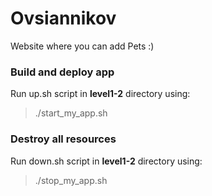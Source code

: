 
# Ovsiannikov

Website where you can add Pets :)

### Build and deploy app
Run up.sh script in **level1-2** directory using:

>./start_my_app.sh

### Destroy all resources
Run down.sh script in **level1-2** directory using:

>./stop_my_app.sh
